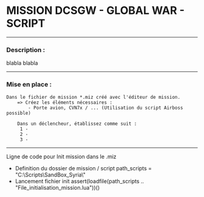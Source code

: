# MISSION DCSGW - GLOBAL WAR - SCRIPT

-----------------------------------------------------------------------------------
### Description : 

blabla
blabla

-----------------------------------------------------------------------------------
### Mise en place : 
	Dans le fichier de mission *.miz créé avec l'éditeur de mission. 
		=> Créez les éléments nécessaires :
			- Porte avion, CVN7x / ... (Utilisation du script Airboss possible)
			
		Dans un déclencheur, établissez comme suit : 
		 1 - 
		 2 - 
		 3 - 
		 
-----------------------------------------------------------------------------------

Ligne de code pour Init mission dans le .miz
- Definition du dossier de mission / script
path_scripts = "C:\\Scripts\\SandBox_Syria\\"
- Lancement fichier init
assert(loadfile(path_scripts .. "File_initialisation_mission.lua"))()